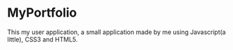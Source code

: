 # MyPortfolio
This my user application, a small application made by me using Javascript(a little), CSS3 and HTML5.
